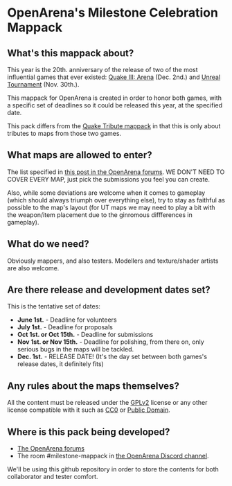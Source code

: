 # OpenArena's Milestone Celebration Mappack

## What's this mappack about?

This year is the 20th. anniversary of the release of two of the most influential games that ever existed: [Quake III: Arena](http://en.wikipedia.org/wiki/Quake_III_Arena) (Dec. 2nd.) and [Unreal Tournament](http://en.wikipedia.org/wiki/Unreal_Tournament) (Nov. 30th.).

This mappack for OpenArena is created in order to honor both games, with a specific set of deadlines so it could be released this year, at the specified date.

This pack differs from the [Quake Tribute mappack](https://github.com/NeonKnightOA/oatributemappack) in that this is only about tributes to maps from those two games.

## What maps are allowed to enter?

The list specified in [this post in the OpenArena forums](http://openarena.ws/board/index.php?topic=5449.0). WE DON'T NEED TO COVER EVERY MAP, just pick the submissions you feel you can create.

Also, while some deviations are welcome when it comes to gameplay (which should always triumph over everything else), try to stay as faithful as possible to the map's layout (for UT maps we may need to play a bit with the weapon/item placement due to the ginromous diffferences in gameplay).

## What do we need?

Obviously mappers, and also testers. Modellers and texture/shader artists are also welcome.

## Are there release and development dates set?

This is the tentative set of dates:

* **June 1st.** - Deadline for volunteers
* **July 1st.** - Deadline for proposals
* **Oct 1st. or Oct 15th.** - Deadline for submissions
* **Nov 1st. or Nov 15th.** - Deadline for polishing, from there on, only serious bugs in the maps will be tackled.
* **Dec. 1st.** - RELEASE DATE! (It's the day set between both games's release dates, it definitely fits)

## Any rules about the maps themselves?

All the content must be released under the [GPLv2](https://www.gnu.org/licenses/old-licenses/gpl-2.0.html) license or any other license compatible with it such as [CC0](https://creativecommons.org/choose/zero/) or [Public Domain](https://wiki.creativecommons.org/wiki/public_domain).

## Where is this pack being developed?

* [The OpenArena forums](http://openarena.ws/board/index.php?topic=5449.0)
* The room #milestone-mappack in [the OpenArena Discord channel](https://discord.gg/f2AZGZ).

We'll be using this github repository in order to store the contents for both collaborator and tester comfort.